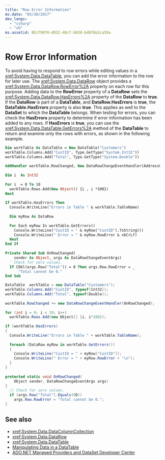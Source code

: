 ```yaml
---
title: "Row Error Information"
ms.date: "03/30/2017"
dev_langs: 
  - "csharp"
  - "vb"
ms.assetid: 8b1f9070-d032-48c7-b030-bd8fbb2ca59a
---
```

# Row Error Information
To avoid having to respond to row errors while editing values in a <xref:System.Data.DataTable>, you can add the error information to the row for later use. The <xref:System.Data.DataRow> object provides a <xref:System.Data.DataRow.RowError%2A> property on each row for this purpose. Adding data to the **RowError** property of a **DataRow** sets the <xref:System.Data.DataRow.HasErrors%2A> property of the **DataRow** to **true**. If the **DataRow** is part of a **DataTable**, and **DataRow.HasErrors** is **true**, the **DataTable.HasErrors** property is also **true**. This applies as well to the **DataSet** to which the **DataTable** belongs. When testing for errors, you can check the **HasErrors** property to determine if error information has been added to any rows. If **HasErrors** is **true**, you can use the <xref:System.Data.DataTable.GetErrors%2A> method of the **DataTable** to return and examine only the rows with errors, as shown in the following example.  
  
```vb  
Dim workTable As DataTable = New DataTable("Customers")  
workTable.Columns.Add("CustID", Type.GetType("System.Int32"))  
workTable.Columns.Add("Total", Type.GetType("System.Double"))  
  
AddHandler workTable.RowChanged, New DataRowChangeEventHandler(AddressOf OnRowChanged)  
  
Dim i  As Int32  
  
For i  = 0 To 10  
  workTable.Rows.Add(New Object() {i , i *100})  
Next  
  
If workTable.HasErrors Then  
  Console.WriteLine("Errors in Table " & workTable.TableName)  
  
  Dim myRow As DataRow  
  
  For Each myRow In workTable.GetErrors()  
    Console.WriteLine("CustID = " & myRow("CustID").ToString())  
    Console.WriteLine(" Error = " & myRow.RowError & vbCrLf)  
  Next  
End If  
  
Private Shared Sub OnRowChanged( _  
    sender As Object, args As DataRowChangeEventArgs)  
  ' Check for zero values.  
  If CDbl(args.Row("Total")) = 0 Then args.Row.RowError = _  
      "Total cannot be 0."  
End Sub  
```  
  
```csharp  
DataTable  workTable = new DataTable("Customers");  
workTable.Columns.Add("CustID", typeof(Int32));  
workTable.Columns.Add("Total", typeof(Double));  
  
workTable.RowChanged += new DataRowChangeEventHandler(OnRowChanged);  
  
for (int i = 0; i < 10; i++)  
  workTable.Rows.Add(new Object[] {i, i*100});  
  
if (workTable.HasErrors)  
{  
  Console.WriteLine("Errors in Table " + workTable.TableName);  
  
  foreach (DataRow myRow in workTable.GetErrors())  
  {  
    Console.WriteLine("CustID = " + myRow["CustID"]);  
    Console.WriteLine(" Error = " + myRow.RowError + "\n");  
  }  
}  
  
protected static void OnRowChanged(  
    Object sender, DataRowChangeEventArgs args)  
{  
  // Check for zero values.  
  if (args.Row["Total"].Equals(0D))  
    args.Row.RowError = "Total cannot be 0.";  
}  
```  
  
## See also
- <xref:System.Data.DataColumnCollection>
- <xref:System.Data.DataRow>
- <xref:System.Data.DataTable>
- [Manipulating Data in a DataTable](../../../../../docs/framework/data/adonet/dataset-datatable-dataview/manipulating-data-in-a-datatable.md)
- [ADO.NET Managed Providers and DataSet Developer Center](https://go.microsoft.com/fwlink/?LinkId=217917)
